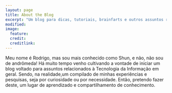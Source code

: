 ```yaml
---
layout: page
title: About the Blog
excerpt: "Um blog para dicas, tutoriais, brainfarts e outros assuntos relacionados a TI em geral."
modified:
image:
  feature:
  credit:
  creditlink:
---
```


  Meu nome é Rodrigo, mas sou mais conhecido como Shun, e não, não sou de
andrômeda!
  Há muito tempo venho cultivando a vontade de iniciar um blog voltado para
assuntos relacionados à Tecnologia da Informação em geral.
  Sendo, na realidade,um compilado de minhas experiências e pesquisas, seja por curiosidade ou por
necessidade.
  Então, pretendo fazer deste, um lugar de aprendizado e compartilhamento de
conhecimento.

